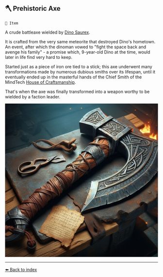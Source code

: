 ## 🪓 Prehistoric Axe

`📜 Item`

A crude battleaxe wielded by [Dino Saurex](../refs/curious_dino.md).

It is crafted from the very same meteorite that destroyed Dino's hometown. An event, after which the dinoman vowed to "fight the space back and avenge his family" - a promise which, 9-year-old Dino at the time, would later in life find very hard to keep.

Started just as a piece of iron ore tied to a stick; this axe underwent many transformations made by numerous dubious smiths over its lifespan, until it eventually ended up in the masterful hands of the Chief Smith of the MindTech [House of Craftsmanship](../refs/house_of_craftsmanship.md).

That's when the axe was finally transformed into a weapon worthy to be wielded by a faction leader.

![Prehistoric Axe](../i/prehistoric_axe.png)


----------
[⬅️ Back to index](../r/#e4e0_s)